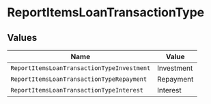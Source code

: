 # ReportItemsLoanTransactionType


## Values

| Name                                       | Value                                      |
| ------------------------------------------ | ------------------------------------------ |
| `ReportItemsLoanTransactionTypeInvestment` | Investment                                 |
| `ReportItemsLoanTransactionTypeRepayment`  | Repayment                                  |
| `ReportItemsLoanTransactionTypeInterest`   | Interest                                   |